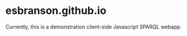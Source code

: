 esbranson.github.io
===================

Currently, this is a demonstration client-side Javascript SPARQL webapp.
